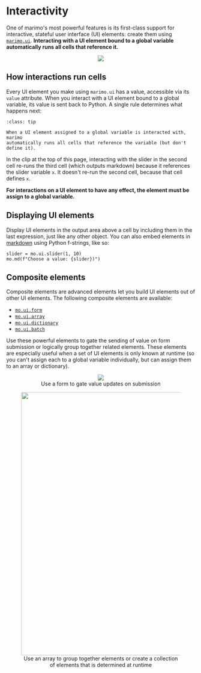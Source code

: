 # Interactivity

One of marimo's most powerful features is its first-class support for
interactive, stateful user interface (UI) elements: create them using
[`marimo.ui`](/api/inputs/index/). **Interacting with a UI element bound to a
global variable automatically runs all cells that reference it.**

<div align="center">
<figure>
<img src="/_static/readme-ui.gif"/>
</figure>
</div>

## How interactions run cells

Every UI element you make using `marimo.ui` has a value, accessible via its
`value` attribute. When you interact with a UI element bound to a global
variable, its value is sent back to Python. A single rule determines what
happens next:

```{admonition} Interaction rule
:class: tip

When a UI element assigned to a global variable is interacted with, marimo
automatically runs all cells that reference the variable (but don't define it).
```

In the clip at the top of this page, interacting with the slider in the
second cell re-runs the third cell (which outputs markdown) because it
references the slider variable `x`. It doesn't re-run the second cell, because
that cell defines `x`.

**For interactions on a UI element to have any effect, the element must be
assign to a global variable.** 

## Displaying UI elements

Display UI elements in the output area above a cell by including them in the
last expression, just like any other object. You can also embed elements
in [markdown](#marimo.md) using Python f-strings, like so:

```python3
slider = mo.ui.slider(1, 10)
mo.md(f"Choose a value: {slider})")
```

## Composite elements

Composite elements are advanced elements let you build UI elements out of other
UI elements. The following composite elements are available:

- [`mo.ui.form`](#marimo.ui.form)
- [`mo.ui.array`](#marimo.ui.array)
- [`mo.ui.dictionary`](#marimo.ui.dictionary)
- [`mo.ui.batch`](#marimo.ui.batch)

Use these powerful elements to gate the sending of value on form submission
or logically group together related elements. These elements are especially
useful when a set of UI elements is only known at runtime (so you can't
assign each to a global variable individually, but can assign them to
an array or dictionary).

<div align="center">
<figure>
<img src="/_static/readme-ui-form.gif"/>
<figcaption>Use a form to gate value updates on submission</figcaption>
</figure>
</div>

<div align="center">
<figure>
<img src="/_static/array.png" width="700px"/>
<figcaption>Use an array to group together elements or create a collection of elements that is determined at runtime</figcaption>
</figure>
</div>


